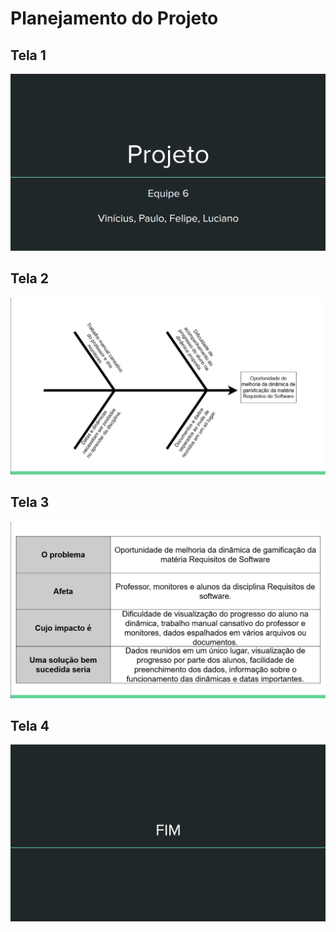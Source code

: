 # Planejamento do Projeto
## Tela 1
![projeto1](assets/images/projeto1.png)
## Tela 2
![projeto2](assets/images/projeto2.png)
## Tela 3
![projeto3](assets/images/projeto3.png)
## Tela 4 
![projeto4](assets/images/projeto4.png)
